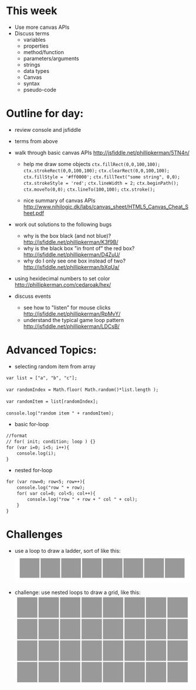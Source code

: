 This week
=======
* Use more canvas APIs
* Discuss terms
	* variables
	* properties
	* method/function
	* parameters/arguments
	* strings
	* data types
	* Canvas
	* syntax
	* pseudo-code


Outline for day:
=======
* review console and jsfiddle
* terms from above
* walk through basic canvas APIs http://jsfiddle.net/phillipkerman/5TN4n/
	* help me draw some objects
	```ctx.fillRect(0,0,100,100);```
	```ctx.strokeRect(0,0,100,100);```
	```ctx.clearRect(0,0,100,100);```
	```ctx.fillStyle = '#ff0000';```
	```ctx.fillText("some string", 0,0);```
	```ctx.strokeStyle = 'red';```
	```ctx.lineWidth = 2;```
	```ctx.beginPath();```
	```ctx.moveTo(0,0);```
	```ctx.lineTo(100,100);```
	```ctx.stroke();```
	
	* nice summary of canvas APIs http://www.nihilogic.dk/labs/canvas_sheet/HTML5_Canvas_Cheat_Sheet.pdf

* work out solutions to the following bugs
	* why is the box black (and not blue)? http://jsfiddle.net/phillipkerman/K3f9B/
	* why is the black box "in front of" the red box? http://jsfiddle.net/phillipkerman/D4ZuU/
	* why do I only see one box instead of two? http://jsfiddle.net/phillipkerman/bXqUa/ 
* using hexidecimal numbers to set color http://phillipkerman.com/cedaroak/hex/
* discuss events
	* see how to "listen" for mouse clicks http://jsfiddle.net/phillipkerman/RpMvY/
	* understand the typical game loop pattern http://jsfiddle.net/phillipkerman/LDCsB/

	
Advanced Topics:
=======
* selecting random item from array

```
var list = ["a", "b", "c"];

var randomIndex = Math.floor( Math.random()*list.length );

var randomItem = list[randomIndex];

console.log("random item " + randomItem);

```

* basic for-loop

```
//format
// for( init; condition; loop ) {}
for (var i=0; i<5; i++){
	console.log(i);
}
```

* nested for-loop

```
for (var row=0; row<5; row++){
	console.log("row " + row);
	for( var col=0; col<5; col++){
		console.log("row " + row + " col " + col);
	}
}
```
Challenges
=======

* use a loop to draw a ladder, sort of like this:
![](img/ladder.png)

* challenge: use nested loops to draw a grid, like this:
![](img/grid.png)